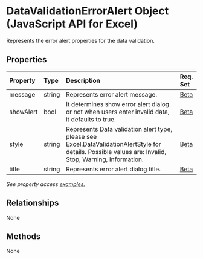 # DataValidationErrorAlert Object (JavaScript API for Excel)

Represents the error alert properties for the data validation.

## Properties

| Property	   | Type	|Description| Req. Set|
|:---------------|:--------|:----------|:----|
|message|string|Represents error alert message.|[Beta](../requirement-sets/excel-api-requirement-sets.md)|
|showAlert|bool|It determines show error alert dialog or not when users enter invalid data, it defaults to true.|[Beta](../requirement-sets/excel-api-requirement-sets.md)|
|style|string|Represents Data validation alert type, please see Excel.DataValidationAlertStyle for details. Possible values are: Invalid, Stop, Warning, Information.|[Beta](../requirement-sets/excel-api-requirement-sets.md)|
|title|string|Represents error alert dialog title.|[Beta](../requirement-sets/excel-api-requirement-sets.md)|

_See property access [examples.](#property-access-examples)_

## Relationships
None


## Methods
None


